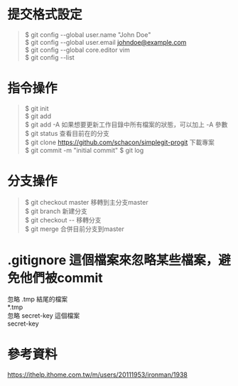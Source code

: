 # 提交格式設定   
>$ git config --global user.name "John Doe"  
>$ git config --global user.email johndoe@example.com  
>$ git config --global core.editor vim  
>$ git config --list  

# 指令操作  
>$ git init  
>$ git add <file>  
>$ git add -A  如果想要更新工作目錄中所有檔案的狀態，可以加上 -A 參數  
>$ git status  查看目前在的分支  
>$ git clone https://github.com/schacon/simplegit-progit  下載專案  
>$ git commit -m "initial commit" 
>$ git log 

# 分支操作 
>$ git checkout master 移轉到主分支master    
>$ git branch <name> 新建分支  
>$ git checkout -- <name> 移轉分支  
>$ git merge 合併目前分支到master  

# .gitignore 這個檔案來忽略某些檔案，避免他們被commit  
忽略 .tmp 結尾的檔案  
*.tmp  
忽略 secret-key 這個檔案  
secret-key  

# 參考資料 
https://ithelp.ithome.com.tw/m/users/20111953/ironman/1938  

